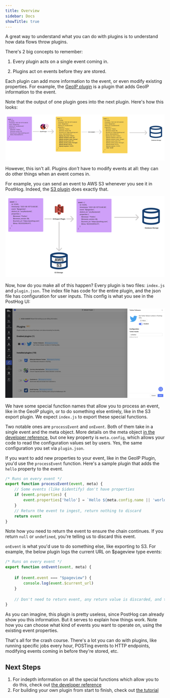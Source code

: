 ```yaml
---
title: Overview
sidebar: Docs
showTitle: true
---
```


A great way to understand what you can do with plugins is to understand how data flows throw plugins.

There's 2 big concepts to remember:

1. Every plugin acts on a single event coming in.

2. Plugins act on events before they are stored.

Each plugin can add more information to the event, or even modify existing properties. For example, the [GeoIP plugin](https://posthog.com/plugins/geoip) is a plugin that adds GeoIP information to the event.

Note that the output of one plugin goes into the next plugin. Here's how this looks:

![GeoIP Plugin Example](../../../images/plugins/geoip-plugin-example.png)

However, this isn't all. Plugins _don't_ have to modify events at all: they can do other things when an event comes in.

For example, you can send an event to AWS S3 whenever you see it in PostHog. Indeed, the [S3 plugin](https://posthog.com/plugins/s3-export) does exactly that.

![S3 Plugin Example](../../../images/plugins/s3-plugin-example.png)


Now, how do you make all of this happen? Every plugin is two files: `index.js` and `plugin.json`. The index file has code for the entire plugin, and the json file has configuration for user inputs. This config is what you see in the PostHog UI:

![Plugin Configuration Example](../../../images/plugins/plugin-configuration.png)

We have some special function names that allow you to process an event, like in the GeoIP plugin, or to do something else entirely, like in the S3 export plugin. We expect `index.js` to export these special functions.

Two notable ones are `processEvent` and `onEvent`. Both of them take in a single event and the meta object. More details on the meta object [in the developer reference](./reference#pluginmeta), but one key property is `meta.config`, which allows your code to read the configuration values set by users. Yes, the same configuration you set via `plugin.json`.

If you want to add new properties to your event, like in the GeoIP Plugin, you'd use the `processEvent` function. Here's a sample plugin that adds the `hello` property to the event.

```js
/* Runs on every event */
export function processEvent(event, meta) {
    // Some events (like $identify) don't have properties
    if (event.properties) {
        event.properties['hello'] = `Hello ${meta.config.name || 'world'}`
    }
    // Return the event to ingest, return nothing to discard  
    return event
}
```

Note how you need to return the event to ensure the chain continues. If you return `null` or `undefined`, you're telling us to discard this event.

`onEvent` is what you'd use to do something else, like exporting to S3. For example, the below plugin logs the current URL on $pageview type events:

```js
/* Runs on every event */
export function onEvent(event, meta) {

    if (event.event === "$pageview") {
        console.log(event.$current_url)
    }

    // Don't need to return event, any return value is discarded, and the event is not modified
}
```

As you can imagine, this plugin is pretty useless, since PostHog can already show you this information. But it serves to explain how things work. Note how you can choose what kind of events you want to operate on, using the existing event properties.

That's all for the crash course. There's a lot you can do with plugins, like running specific jobs every hour, POSTing events to HTTP endpoints, modifying events coming in before they're stored, etc. 

## Next Steps

1. For indepth information on all the special functions which allow you to do this, check out [the developer reference](./reference)
2. For building your own plugin from start to finish, check out [the tutorial](./tutorial)